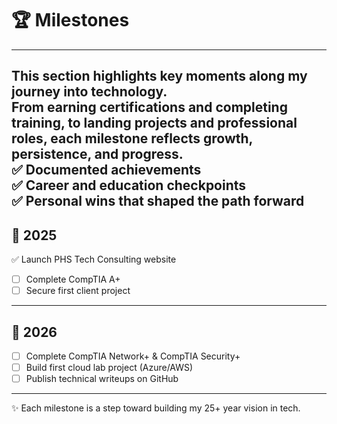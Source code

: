 # 🏆 Milestones  
---
This section highlights key moments along my journey into technology.  
From earning certifications and completing training, to landing projects and professional roles, each milestone reflects growth, persistence, and progress.  
✅ Documented achievements  
✅ Career and education checkpoints  
✅ Personal wins that shaped the path forward
--- 

## 📅 2025     
✅ Launch PHS Tech Consulting website
- [ ] Complete CompTIA A+ 
- [ ] Secure first client project  

---

## 📅 2026  
- [ ] Complete CompTIA Network+  & CompTIA Security+
- [ ] Build first cloud lab project (Azure/AWS)  
- [ ] Publish technical writeups on GitHub  

---

✨ Each milestone is a step toward building my 25+ year vision in tech.  
